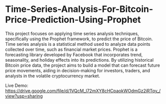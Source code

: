 # Time-Series-Analysis-For-Bitcoin-Price-Prediction-Using-Prophet

This project focuses on applying time series analysis techniques, specifically using the Prophet framework, to predict the price of Bitcoin. Time series analysis is a statistical method used to analyze data points collected over time, such as financial market prices. Prophet is a forecasting library developed by Facebook that incorporates trend, seasonality, and holiday effects into its predictions. By utilizing historical Bitcoin price data, the project aims to build a model that can forecast future price movements, aiding in decision-making for investors, traders, and analysts in the volatile cryptocurrency market.

Live Demo: https://drive.google.com/file/d/1VQcM_l72mXY8cHCpaokWOdmGz2iRTqy_/view?usp=sharing

